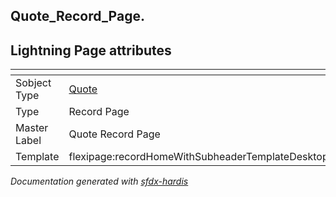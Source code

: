 ## Quote_Record_Page.

## Lightning Page attributes

|<!-- -->|<!-- -->|
|:---|:---|
|Sobject Type|[Quote](../objects/Quote.md)|
|Type| Record Page|
|Master Label|Quote Record Page|
|Template|flexipage:recordHomeWithSubheaderTemplateDesktop|




<!-- Page description -->


_Documentation generated with [sfdx-hardis](https://sfdx-hardis.cloudity.com)_
